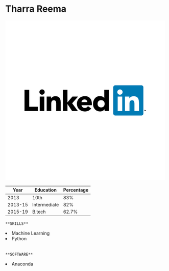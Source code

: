 # Tharra Reema
[![LinkedIn](Linkedin-01.png)](https://www.linkedin.com/in/tharra-reema-a9b391186)


|  Year   |   Education  | Percentage |
|---------|--------------|------------|
|  2013   |     10th     |     83%    |
| 2013-15 | Intermediate |     82%    |
| 2015-19 |    B.tech    |    62.7%   |

`**SKILLS**`

<li> Machine Learning </li>
<li> Python </li>

<br/>

`**SOFTWARE**`

<li> Anaconda </li>

